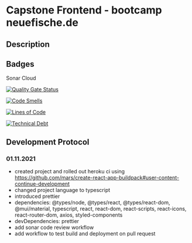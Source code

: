 # Capstone Frontend - bootcamp neuefische.de

## Description

## Badges

Sonar Cloud

[![Quality Gate Status](https://sonarcloud.io/api/project_badges/measure?project=romsenkabomsen_capstone-frontend&metric=alert_status)](https://sonarcloud.io/summary/new_code?id=romsenkabomsen_capstone-frontend)

[![Code Smells](https://sonarcloud.io/api/project_badges/measure?project=romsenkabomsen_capstone-frontend&metric=code_smells)](https://sonarcloud.io/summary/new_code?id=romsenkabomsen_capstone-frontend)

[![Lines of Code](https://sonarcloud.io/api/project_badges/measure?project=romsenkabomsen_capstone-frontend&metric=ncloc)](https://sonarcloud.io/summary/new_code?id=romsenkabomsen_capstone-frontend)

[![Technical Debt](https://sonarcloud.io/api/project_badges/measure?project=romsenkabomsen_capstone-frontend&metric=sqale_index)](https://sonarcloud.io/summary/new_code?id=romsenkabomsen_capstone-frontend)

## Development Protocol

### 01.11.2021

- created project and rolled out heroku ci using https://github.com/mars/create-react-app-buildpack#user-content-continue-development
- changed project language to typescript
- introduced prettier
- dependencies: @types/node, @types/react, @types/react-dom, @mui/material, typescript, react, react-dom, react-scripts, react-icons, react-router-dom, axios, styled-components
- devDependencies: prettier
- add sonar code review workflow
- add workflow to test build and deployment on pull request


